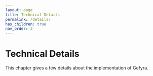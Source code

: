```yaml
---
layout: page
title: Technical Details
permalink: /details/
has_children: true
nav_order: 3
---
```

# Technical Details
This chapter gives a few details about the implementation of Gefyra.